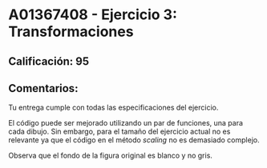 # A01367408 - Ejercicio 3: Transformaciones

## **Calificación**: 95

## **Comentarios**:
Tu entrega cumple con todas las especificaciones del ejercicio.

El código puede ser mejorado utilizando un par de funciones, una para cada dibujo. Sin embargo, para el tamaño del ejercicio actual no es relevante ya que el código en el método *scaling* no es demasiado complejo.

Observa que el fondo de la figura original es blanco y no gris.
